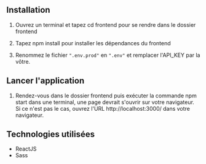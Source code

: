 ## Installation

1. Ouvrez un terminal et tapez cd frontend pour se rendre dans le dossier frontend

2. Tapez npm install pour installer les dépendances du frontend

3. Renommez le fichier `".env.prod"` en `".env"` et remplacer l'API_KEY par la vôtre.

## Lancer l'application

1. Rendez-vous dans le dossier frontend puis exécuter la commande npm start dans une terminal, une page devrait s'ouvrir sur votre navigateur. Si ce n'est pas le cas, ouvrez l'URL http://localhost:3000/ dans votre navigateur.

## Technologies utilisées

- ReactJS
- Sass
